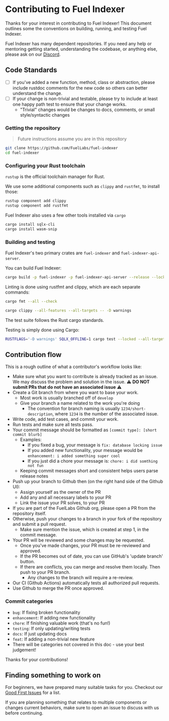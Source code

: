 # Contributing to Fuel Indexer

Thanks for your interest in contributing to Fuel Indexer! This document outlines some the conventions on building, running, and testing Fuel Indexer.

Fuel Indexer has many dependent repositories. If you need any help or mentoring getting started, understanding the codebase, or anything else, please ask on our [Discord](https://discord.gg/xfpK4Pe).

## Code Standards

- [ ] If you've added a new function, method, class or abstraction, please include rustdoc comments for the new code so others can better understand the change.
- [ ] If your change is non-trivial and testable, please try to include at least one happy path test to ensure that your change works.
  - "Trivial" changes would be changes to docs, comments, or small style/syntactic changes


### Getting the repository

> Future instructions assume you are in this repository

```sh
git clone https://github.com/FuelLabs/fuel-indexer
cd fuel-indexer
```

### Configuring your Rust toolchain

`rustup` is the official toolchain manager for Rust.

We use some additional components such as `clippy` and `rustfmt`, to install those:

```sh
rustup component add clippy
rustup component add rustfmt
```

Fuel Indexer also uses a few other tools installed via `cargo`

```sh
cargo install sqlx-cli
cargo install wasm-snip
```

### Building and testing

Fuel Indexer's two primary crates are `fuel-indexer` and `fuel-indexer-api-server`.

You can build Fuel Indexer:

```sh
cargo build -p fuel-indexer -p fuel-indexer-api-server --release --locked
```

Linting is done using rustfmt and clippy, which are each separate commands:

```sh
cargo fmt --all --check
```

```sh
cargo clippy --all-features --all-targets -- -D warnings
```

The test suite follows the Rust cargo standards.

Testing is simply done using Cargo:

```sh
RUSTFLAGS='-D warnings' SQLX_OFFLINE=1 cargo test --locked --all-targets --all-features
```

## Contribution flow

This is a rough outline of what a contributor's workflow looks like:

- Make sure what you want to contribute is already tracked as an issue.
    We may discuss the problem and solution in the issue.
  ⚠️ **DO NOT submit PRs that do not have an associated issue** ⚠️
- Create a Git branch from where you want to base your work.
  - Most work is usually branched off of `develop`
  - Give your branch a name related to the work you're doing
    - The convention for branch naming is usually `1234/short-description`, where `1234` is the number of the associated issue.
- Write code, add test cases, and commit your work.
- Run tests and make sure all tests pass.
- Your commit message should be formatted as `[commit type]: [short commit blurb]`
  - Examples:
    - If you fixed a bug, your message is `fix: database locking issue`
    - If you added new functionality, your message would be `enhancement: i added something super cool`
    - If you just did a chore your message is: `chore: i did somthing not fun`
  - Keeping commit messages short and consistent helps users parse release notes
- Push up your branch to Github then (on the right hand side of the Github UI):
  - Assign yourself as the owner of the PR
  - Add any and all necessary labels to your PR
  - Link the issue your PR solves, to your PR
- If you are part of the FuelLabs Github org, please open a PR from the repository itself.
- Otherwise, push your changes to a branch in your fork of the repository and submit a pull request.
  - Make sure mention the issue, which is created at step 1, in the commit message.
- Your PR will be reviewed and some changes may be requested.
  - Once you've made changes, your PR must be re-reviewed and approved.
  - If the PR becomes out of date, you can use GitHub's 'update branch' button.
  - If there are conflicts, you can merge and resolve them locally. Then push to your PR branch.
    - Any changes to the branch will require a re-review.
- Our CI (Github Actions) automatically tests all authorized pull requests.
- Use Github to merge the PR once approved.

### Commit categories

- `bug`: If fixing broken functionality
- `enhancement`: If adding new functionality
- `chore`: If finishing valuable work (that's no fun!)
- `testing`: If only updating/writing tests
- `docs`: If just updating docs
- `feat`: If adding a non-trivial new feature
- There will be categories not covered in this doc - use your best judgement!

Thanks for your contributions!

## Finding something to work on

For beginners, we have prepared many suitable tasks for you. Checkout our [Good First Issues](https://github.com/FuelLabs/fuel-indexer/issues?q=is%3Aissue+is%3Aopen+label%3A%22good+first+issue%22) for a list.

If you are planning something that relates to multiple components or changes current behaviors, make sure to open an issue to discuss with us before continuing.

